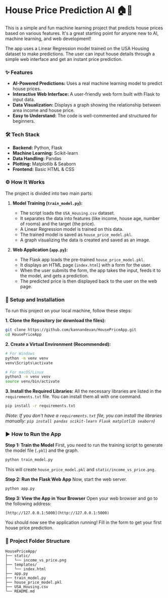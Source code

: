 # House Price Prediction AI 🏠💸

This is a simple and fun machine learning project that predicts house prices based on various features. It's a great starting point for anyone new to AI, machine learning, and web development!

The app uses a Linear Regression model trained on the USA Housing dataset to make predictions. The user can input house details through a simple web interface and get an instant price prediction.

### ✨ Features

* **AI-Powered Predictions:** Uses a real machine learning model to predict house prices.
* **Interactive Web Interface:** A user-friendly web form built with Flask to input data.
* **Data Visualization:** Displays a graph showing the relationship between area income and house price.
* **Easy to Understand:** The code is well-commented and structured for beginners.

### 🛠️ Tech Stack

* **Backend:** Python, Flask
* **Machine Learning:** Scikit-learn
* **Data Handling:** Pandas
* **Plotting:** Matplotlib & Seaborn
* **Frontend:** Basic HTML & CSS

### ⚙️ How It Works

The project is divided into two main parts:

1.  **Model Training (`train_model.py`):**
    * The script loads the `USA_Housing.csv` dataset.
    * It separates the data into features (like income, house age, number of rooms) and the target (the price).
    * A Linear Regression model is trained on this data.
    * The trained model is saved as `house_price_model.pkl`.
    * A graph visualizing the data is created and saved as an image.

2.  **Web Application (`app.py`):**
    * The Flask app loads the pre-trained `house_price_model.pkl`.
    * It displays an HTML page (`index.html`) with a form for the user.
    * When the user submits the form, the app takes the input, feeds it to the model, and gets a prediction.
    * The predicted price is then displayed back to the user on the web page.

### 🚀 Setup and Installation

To run this project on your local machine, follow these steps:

**1. Clone the Repository (or download the files):**
```bash
git clone https://github.com/kannandevan/HousePriceApp.git
cd HousePriceApp
```

**2. Create a Virtual Environment (Recommended):**
```bash
# For Windows
python -m venv venv
venv\Scripts\activate

# For macOS/Linux
python3 -m venv venv
source venv/bin/activate
```

**3. Install the Required Libraries:**
All the necessary libraries are listed in the `requirements.txt` file. You can install them all with one command.
```bash
pip install -r requirements.txt
```
*(Note: If you don't have a `requirements.txt` file, you can install the libraries manually: `pip install pandas scikit-learn Flask matplotlib seaborn`)*

### ▶️ How to Run the App

**Step 1: Train the Model**
First, you need to run the training script to generate the model file (`.pkl`) and the graph.
```bash
python train_model.py
```
This will create `house_price_model.pkl` and `static/income_vs_price.png`.

**Step 2: Run the Flask Web App**
Now, start the web server.
```bash
python app.py
```

**Step 3: View the App in Your Browser**
Open your web browser and go to the following address:
```
[http://127.0.0.1:5000](http://127.0.0.1:5000)
```
You should now see the application running! Fill in the form to get your first house price prediction.

### 📂 Project Folder Structure

```
HousePriceApp/
├── static/
│   └── income_vs_price.png
├── templates/
│   └── index.html
├── app.py
├── train_model.py
├── house_price_model.pkl
├── USA_Housing.csv
└── README.md